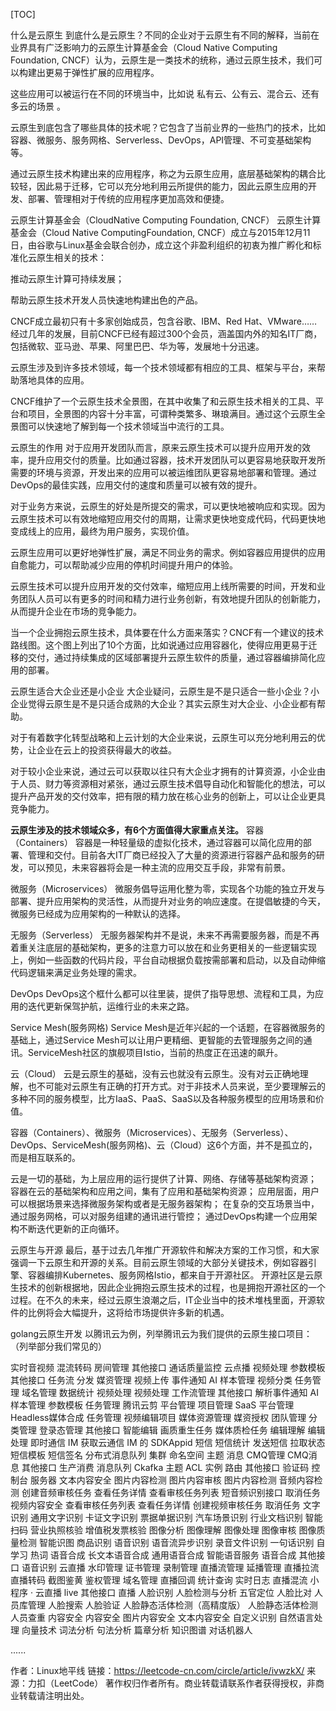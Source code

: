 [TOC]

什么是云原生
到底什么是云原生？不同的企业对于云原生有不同的解释，当前在业界具有广泛影响力的云原生计算基金会（Cloud Native Computing Foundation, CNCF）认为，云原生是一类技术的统称，通过云原生技术，我们可以构建出更易于弹性扩展的应用程序。

这些应用可以被运行在不同的环境当中，比如说 私有云、公有云、混合云、还有多云的场景 。

云原生到底包含了哪些具体的技术呢？它包含了当前业界的一些热门的技术，比如容器、微服务、服务网格、Serverless、DevOps，API管理、不可变基础架构等。

通过云原生技术构建出来的应用程序，称之为云原生应用，底层基础架构的耦合比较轻，因此易于迁移，它可以充分地利用云所提供的能力，因此云原生应用的开发、部署、管理相对于传统的应用程序更加高效和便捷。

云原生计算基金会（CloudNative Computing Foundation, CNCF）
云原生计算基金会（Cloud Native ComputingFoundation, CNCF）成立与2015年12月11日，由谷歌与Linux基金会联合创办，成立这个非盈利组织的初衷为推广孵化和标准化云原生相关的技术：

推动云原生计算可持续发展；

帮助云原生技术开发人员快速地构建出色的产品。

CNCF成立最初只有十多家创始成员，包含谷歌、IBM、Red Hat、VMware……经过几年的发展，目前CNCF已经有超过300个会员，涵盖国内外的知名IT厂商，包括微软、亚马逊、苹果、阿里巴巴、华为等，发展地十分迅速。

云原生涉及到许多技术领域，每一个技术领域都有相应的工具、框架与平台，来帮助落地具体的应用。

CNCF维护了一个云原生技术全景图，在其中收集了和云原生技术相关的工具、平台和项目，全景图的内容十分丰富，可谓种类繁多、琳琅满目。通过这个云原生全景图可以快速地了解到每一个技术领域当中流行的工具。

云原生的作用
对于应用开发团队而言，原来云原生技术可以提升应用开发的效率，提升应用交付的质量。比如通过容器，技术开发团队可以更容易地获取开发所需要的环境与资源，开发出来的应用可以被运维团队更容易地部署和管理。通过DevOps的最佳实践，应用交付的速度和质量可以被有效的提升。

对于业务方来说，云原生的好处是所提交的需求，可以更快地被响应和实现。因为云原生技术可以有效地缩短应用交付的周期，让需求更快地变成代码，代码更快地变成线上的应用，最终为用户服务，实现价值。

云原生应用可以更好地弹性扩展，满足不同业务的需求。例如容器应用提供的应用自愈能力，可以帮助减少应用的停机时间提升用户的体验。

云原生技术可以提升应用开发的交付效率，缩短应用上线所需要的时间，开发和业务团队人员可以有更多的时间和精力进行业务创新，有效地提升团队的创新能力，从而提升企业在市场的竞争能力。

当一个企业拥抱云原生技术，具体要在什么方面来落实？CNCF有一个建议的技术路线图。这个图上列出了10个方面，比如说通过应用容器化，使得应用更易于迁移的交付，通过持续集成的区域部署提升云原生软件的质量，通过容器编排简化应用的部署。

云原生适合大企业还是小企业
大企业疑问，云原生是不是只适合一些小企业？小企业觉得云原生是不是只适合成熟的大企业？其实云原生对大企业、小企业都有帮助。

对于有着数字化转型战略和上云计划的大企业来说，云原生可以充分地利用云的优势，让企业在云上的投资获得最大的收益。

对于较小企业来说，通过云可以获取以往只有大企业才拥有的计算资源，小企业由于人员、财力等资源相对紧张，通过云原生技术倡导自动化和智能化的想法，可以提升产品开发的交付效率，把有限的精力放在核心业务的创新上，可以让企业更具竞争能力。

**云原生涉及的技术领域众多，有6个方面值得大家重点关注。**
容器（Containers）
容器是一种轻量级的虚拟化技术，通过容器可以简化应用的部署、管理和交付。目前各大IT厂商已经投入了大量的资源进行容器产品和服务的研发，可以预见，未来容器将会是一种主流的应用交互手段，非常有前景。

微服务（Microservices）
微服务倡导运用化整为零，实现各个功能的独立开发与部署、提升应用架构的灵活性，从而提升对业务的响应速度。在提倡敏捷的今天，微服务已经成为应用架构的一种默认的选择。

无服务（Serverless）
无服务器架构并不是说，未来不再需要服务器，而是不再着重关注底层的基础架构，更多的注意力可以放在和业务更相关的一些逻辑实现上，例如一些函数的代码片段，平台自动根据负载按需部署和启动，以及自动伸缩代码逻辑来满足业务处理的需求。

DevOps
DevOps这个框什么都可以往里装，提供了指导思想、流程和工具，为应用的迭代更新保驾护航，运维行业的未来之路。

Service Mesh(服务网格)
Service Mesh是近年兴起的一个话题，在容器微服务的基础上，通过Service Mesh可以让用户更精细、更智能的去管理服务之间的通讯。ServiceMesh社区的旗舰项目Istio，当前的热度正在迅速的飙升。

云（Cloud）
云是云原生的基础，没有云也就没有云原生。没有对云正确地理解，也不可能对云原生有正确的打开方式。对于非技术人员来说，至少要理解云的多种不同的服务模型，比方IaaS、PaaS、SaaS以及各种服务模型的应用场景和价值。

容器（Containers）、微服务（Microservices）、无服务（Serverless）、DevOps、ServiceMesh(服务网格)、云（Cloud）这6个方面，并不是孤立的，而是相互联系的。

云是一切的基础，为上层应用的运行提供了计算、网络、存储等基础架构资源；
容器在云的基础架构和应用之间，集有了应用和基础架构资源；
应用层面，用户可以根据场景来选择微服务架构或者是无服务器架构；
在复杂的交互场景当中，通过服务网格，可以对服务组建的通讯进行管控；
通过DevOps构建一个应用架构不断迭代更新的正向循环。

云原生与开源
最后，基于过去几年推广开源软件和解决方案的工作习惯，和大家强调一下云原生和开源的关系。目前云原生领域的大部分关键技术，例如容器引擎、容器编排Kubernetes、服务网格Istio，都来自于开源社区。
开源社区是云原生技术的创新根据地，因此企业拥抱云原生技术的过程，也是拥抱开源社区的一个过程。在不久的未来，经过云原生浪潮之后，IT企业当中的技术堆栈里面，开源软件的比例将会大幅提升，这将给市场提供许多新的机遇。

golang云原生开发
以腾讯云为例，列举腾讯云为我们提供的云原生接口项目：（列举部分我们常见的）

实时音视频
混流转码
房间管理
其他接口
通话质量监控
云点播
视频处理
参数模板
其他接口
任务流
分发
媒资管理
视频上传
事件通知
AI 样本管理
视频分类
任务管理
域名管理
数据统计
视频处理
视频处理
工作流管理
其他接口
解析事件通知
AI 样本管理
参数模板
任务管理
腾讯云剪
平台管理
项目管理
SaaS 平台管理
Headless媒体合成
任务管理
视频编辑项目
媒体资源管理
媒资授权
团队管理
分类管理
登录态管理
其他接口
智能编辑
画质重生任务
媒体质检任务
编辑理解
编辑处理
即时通信 IM
获取云通信 IM 的 SDKAppid
短信
短信统计
发送短信
拉取状态
短信模板
短信签名
分布式消息队列
集群
命名空间
主题
消息
CMQ管理
CMQ消息
其他接口
生产消费
消息队列 Ckafka
主题
ACL
实例
路由
其他接口
验证码
控制台
服务器
文本内容安全
图片内容检测
图片内容审核
图片内容检测
音频内容检测
创建音频审核任务
查看任务详情
查看审核任务列表
短音频识别接口
取消任务
视频内容安全
查看审核任务列表
查看任务详情
创建视频审核任务
取消任务
文字识别
通用文字识别
卡证文字识别
票据单据识别
汽车场景识别
行业文档识别
智能扫码
营业执照核验
增值税发票核验
图像分析
图像理解
图像处理
图像审核
图像质量检测
智能识图
商品识别
语音识别
语音流异步识别
录音文件识别
一句话识别
自学习
热词
语音合成
长文本语音合成
通用语音合成
智能语音服务
语音合成
其他接口
语音识别
云直播
水印管理
证书管理
录制管理
直播流管理
延播管理
直播拉流
直播转码
截图鉴黄
鉴权管理
域名管理
直播回调
统计查询
实时日志
直播混流
小程序 · 云直播
live
其他接口
直播
人脸识别
人脸检测与分析
五官定位
人脸比对
人员库管理
人脸搜索
人脸验证
人脸静态活体检测（高精度版）
人脸静态活体检测
人员查重
内容安全
内容安全
图片内容安全
文本内容安全
自定义识别
自然语言处理
向量技术
词法分析
句法分析
篇章分析
知识图谱
对话机器人

......

作者：Linux地平线
链接：https://leetcode-cn.com/circle/article/ivwzkX/
来源：力扣（LeetCode）
著作权归作者所有。商业转载请联系作者获得授权，非商业转载请注明出处。

